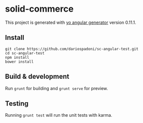 # solid-commerce

This project is generated with [yo angular generator](https://github.com/yeoman/generator-angular)
version 0.11.1.

## Install
```
git clone https://github.com/dariospadoni/sc-angular-test.git
cd sc-angular-test
npm install
bower install
```

## Build & development

Run `grunt` for building and `grunt serve` for preview.

## Testing

Running `grunt test` will run the unit tests with karma.
